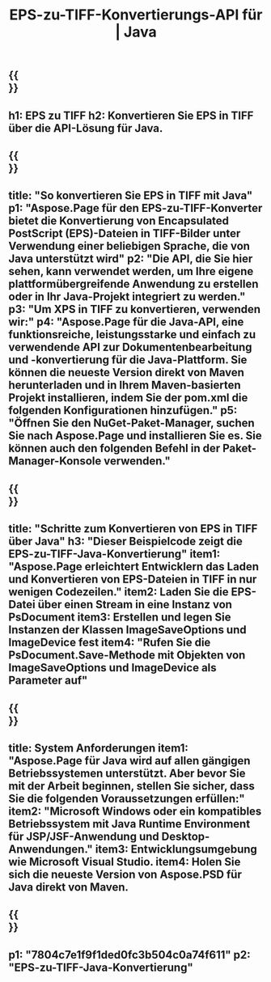 ﻿---
translation: true
template: /_templates/_conversion-child-java.md
title: EPS-zu-TIFF-Konvertierungs-API für | Java
url: /java/conversion/eps-to-tiff/
description: Beispiel-Java-Konvertierungscode für das EPS-Format in eine TIFF-Datei. Verwenden Sie diesen Beispielcode, um EPS in TIFF in jeder Web- oder Desktop-Java-basierten Anwendung zu konvertieren.
informat: EPS
outformat: TIFF
otherformats: XPS PS
---

{{<section banner>}}
---
h1: EPS zu TIFF
h2: Konvertieren Sie EPS in TIFF über die API-Lösung für Java.
---

{{<section overview>}}
---
title: "So konvertieren Sie EPS in TIFF mit Java"
p1: "Aspose.Page für den EPS-zu-TIFF-Konverter bietet die Konvertierung von Encapsulated PostScript (EPS)-Dateien in TIFF-Bilder unter Verwendung einer beliebigen Sprache, die von Java unterstützt wird"
p2: "Die API, die Sie hier sehen, kann verwendet werden, um Ihre eigene plattformübergreifende Anwendung zu erstellen oder in Ihr Java-Projekt integriert zu werden."
p3: "Um XPS in TIFF zu konvertieren, verwenden wir:"
p4: "Aspose.Page für die Java-API, eine funktionsreiche, leistungsstarke und einfach zu verwendende API zur Dokumentenbearbeitung und -konvertierung für die Java-Plattform. Sie können die neueste Version direkt von Maven herunterladen und in Ihrem Maven-basierten Projekt installieren, indem Sie der pom.xml die folgenden Konfigurationen hinzufügen."
p5: "Öffnen Sie den NuGet-Paket-Manager, suchen Sie nach Aspose.Page und installieren Sie es. Sie können auch den folgenden Befehl in der Paket-Manager-Konsole verwenden."
---

{{<section feature1>}}
---
title: "Schritte zum Konvertieren von EPS in TIFF über Java"
h3: "Dieser Beispielcode zeigt die EPS-zu-TIFF-Java-Konvertierung"
item1: "Aspose.Page erleichtert Entwicklern das Laden und Konvertieren von EPS-Dateien in TIFF in nur wenigen Codezeilen."
item2: Laden Sie die EPS-Datei über einen Stream in eine Instanz von PsDocument
item3: Erstellen und legen Sie Instanzen der Klassen ImageSaveOptions und ImageDevice fest
item4: "Rufen Sie die PsDocument.Save-Methode mit Objekten von ImageSaveOptions und ImageDevice als Parameter auf"
---

{{<section feature2>}}
---
title: System Anforderungen
item1: "Aspose.Page für Java wird auf allen gängigen Betriebssystemen unterstützt. Aber bevor Sie mit der Arbeit beginnen, stellen Sie sicher, dass Sie die folgenden Voraussetzungen erfüllen:"
item2: "Microsoft Windows oder ein kompatibles Betriebssystem mit Java Runtime Environment für JSP/JSF-Anwendung und Desktop-Anwendungen."
item3: Entwicklungsumgebung wie Microsoft Visual Studio.
item4: Holen Sie sich die neueste Version von Aspose.PSD für Java direkt von Maven.
---

{{<section gist>}}
---
p1: "7804c7e1f9f1ded0fc3b504c0a74f611"
p2: "EPS-zu-TIFF-Java-Konvertierung"
---

